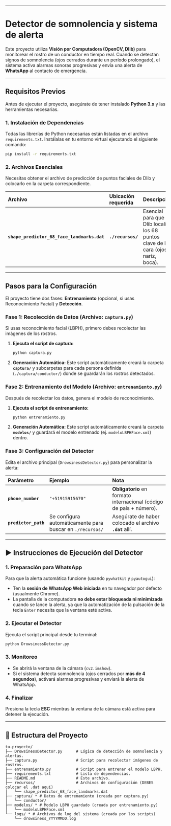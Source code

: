 
-----

# Detector de somnolencia y sistema de alerta

Este proyecto utiliza **Visión por Computadora (OpenCV, Dlib)** para monitorear el rostro de un conductor en tiempo real. Cuando se detectan signos de somnolencia (ojos cerrados durante un período prolongado), el sistema activa alarmas sonoras progresivas y envía una alerta de **WhatsApp** al contacto de emergencia.

-----

## Requisitos Previos

Antes de ejecutar el proyecto, asegúrate de tener instalado **Python 3.x** y las herramientas necesarias.

### 1\. Instalación de Dependencias

Todas las librerías de Python necesarias están listadas en el archivo `requirements.txt`. Instálalas en tu entorno virtual ejecutando el siguiente comando:

```bash
pip install -r requirements.txt
```

### 2\. Archivos Esenciales

Necesitas obtener el archivo de predicción de puntos faciales de Dlib y colocarlo en la carpeta correspondiente.

| Archivo | Ubicación requerida | Descripción |
| :--- | :--- | :--- |
| **`shape_predictor_68_face_landmarks.dat`** | **`./recursos/`** | Esencial para que Dlib localice los 68 puntos clave de la cara (ojos, nariz, boca). |

-----

## Pasos para la Configuración

El proyecto tiene dos fases: **Entrenamiento** (opcional, si usas Reconocimiento Facial) y **Detección**.

### Fase 1: Recolección de Datos (Archivo: `captura.py`)

Si usas reconocimiento facial (LBPH), primero debes recolectar las imágenes de los rostros.

1.  **Ejecuta el script de captura:**
    ```bash
    python captura.py
    ```
2.  **Generación Automática:** Este script automáticamente creará la carpeta **`captura/`** y subcarpetas para cada persona definida (`./captura/conductor/`) donde se guardarán los rostros detectados.

### Fase 2: Entrenamiento del Modelo (Archivo: `entrenamiento.py`)

Después de recolectar los datos, genera el modelo de reconocimiento.

1.  **Ejecuta el script de entrenamiento:**
    ```bash
    python entrenamiento.py
    ```
2.  **Generación Automática:** Este script automáticamente creará la carpeta **`modelos/`** y guardará el modelo entrenado (ej. `modeloLBPHFace.xml`) dentro.

### Fase 3: Configuración del Detector

Edita el archivo principal (`DrowsinessDetector.py`) para personalizar la alerta:

| Parámetro | Ejemplo | Nota |
| :--- | :--- | :--- |
| **`phone_number`** | `"+51915915670"` | **Obligatorio** en formato internacional (código de país + número). |
| **`predictor_path`** | Se configura automáticamente para buscar en `./recursos/` | Asegúrate de haber colocado el archivo **`.dat`** allí. |

-----

## ▶️ Instrucciones de Ejecución del Detector

### 1\. Preparación para WhatsApp

Para que la alerta automática funcione (usando `pywhatkit` y `pyautogui`):

  * Ten la **sesión de WhatsApp Web iniciada** en tu navegador por defecto (usualmente Chrome).
  * La pantalla de la computadora **no debe estar bloqueada ni minimizada** cuando se lance la alerta, ya que la automatización de la pulsación de la tecla `Enter` necesita que la ventana esté activa.

### 2\. Ejecutar el Detector

Ejecuta el script principal desde tu terminal:

```bash
python DrowsinessDetector.py
```

### 3\. Monitoreo

  * Se abrirá la ventana de la cámara (`cv2.imshow`).
  * Si el sistema detecta somnolencia (ojos cerrados por **más de 4 segundos**), activará alarmas progresivas y enviará la alerta de WhatsApp.

### 4\. Finalizar

Presiona la tecla **ESC** mientras la ventana de la cámara está activa para detener la ejecución.

-----

## 📂 Estructura del Proyecto

```
tu-proyecto/
├── DrowsinessDetector.py      # Lógica de detección de somnolencia y alertas.
├── captura.py                 # Script para recolectar imágenes de rostros.
├── entrenamiento.py           # Script para entrenar el modelo LBPH.
├── requirements.txt           # Lista de dependencias.
├── README.md                  # Este archivo.
├── recursos/                  # Archivos de configuración (DEBES colocar el .dat aquí)
│   └── shape_predictor_68_face_landmarks.dat 
├── captura/ * # Datos de entrenamiento (creada por captura.py)
│   └── conductor/ 
├── modelos/ * # Modelo LBPH guardado (creada por entrenamiento.py)
│   └── modeloLBPHFace.xml
└── logs/ * # Archivos de log del sistema (creada por los scripts)
    └── drowsiness_YYYYMMDD.log
```